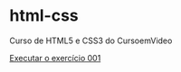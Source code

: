 # html-css
 Curso de HTML5 e CSS3 do CursoemVideo


<a href='https://github.io/leonardoclerton/html-css/exercicios/ex001/index.html'>Executar o exercício 001</a>